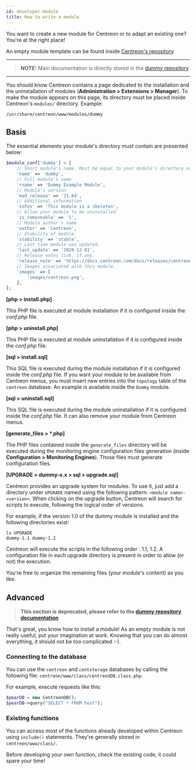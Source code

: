 ```yaml
---
id: developer-module
title: How to write a module
---
```


You want to create a new module for Centreon or to adapt an existing one? You're at the right place!

An empty module template can be found inside [Centreon's repository](https://github.com/centreon/centreon-dummy)

---
> **_NOTE:_** Main documentation is directly stored in the
> [dummy repository](https://github.com/centreon/centreon-dummy/blob/master/README.md)

---

You should know Centreon contains a page dedicated to the installation and the uninstallation of modules
(**Administration > Extensions > Manager**). To make the module appears on this page, its directory must be placed inside
Centreon's ``modules/`` directory. Example:

```Shell
/usr/share/centreon/www/modules/dummy
```

## Basis

The essential elements your module's directory must contain are presented below:
```PHP
$module_conf['dummy'] = [
    // Short module's name. Must be equal to your module's directory name
    'name' => 'dummy',
    // Full module's name
    'rname' => 'Dummy Example Module',
    // Module's version
    'mod_release' => '21.04',
    // Additional information
    'infos' => 'This module is a skeleton',
    // Allow your module to be uninstalled
    'is_removeable' => '1',
    // Module author's name
    'author' => 'Centreon',
    // Stability of module.
    'stability' => 'stable',
    // Last time module was updated.
    'last_update' => '2020-12-01',
    // Release notes link, if any.
    'release_note' => 'https://docs.centreon.com/docs/releases/centreon-os-extensions',
    // Images associated with this module.
    'images' => [
        'images/centreon.png',
    ],
];
```

**[php > install.php]**

This PHP file is executed at module installation if it is configured
inside the *conf.php* file.

**[php > uninstall.php]**

This PHP file is executed at module uninstallation if it is configured
inside the *conf.php* file.

**[sql > install.sql]**

This SQL file is executed during the module installation if it is configured inside the *conf.php* file. If you want
your module to be available from Centreon menus, you must insert new entries into the ``topology`` table of the
``centreon`` database. An example is available inside the ``Dummy`` module.

**[sql > uninstall.sql]**

This SQL file is executed during the module uninstallation if it is configured inside the *conf.php* file. It can also
remove your module from Centreon menus.

**[generate_files > \*.php]**

The PHP files contained inside the ``generate_files`` directory will be executed during the monitoring engine
configuration files generation (inside **Configuration > Monitoring Engines**). Those files must generate configuration
files.

**[UPGRADE > dummy-x.x > sql > upgrade.sql]**

Centreon provides an upgrade system for modules. To use it, just add a directory under ``UPGRADE`` named using the
following pattern: ``<module name>-<version>``. When clicking on the upgrade button, Centreon will search for scripts
to execute, following the logical order of versions.

For example, if the version 1.0 of the dummy module is installed and the following directories exist:
```Shell
ls UPGRADE
dummy-1.1 dummy-1.2
```

Centreon will execute the scripts in the following order : 1.1, 1.2. A configuration file in each upgrade directory is
present in order to allow (or not) the execution.

You're free to organize the remaining files (your module's content) as you like.

## Advanced

  > **This section is deprecated, please refer to
  > the [dummy repository documentation](https://github.com/centreon/centreon-dummy/blob/master/README.md)**

That's great, you know how to install a module! As an empty module is not really useful, put your imagination at work.
Knowing that you can do almost everything, it should not be too complicated :-).

### Connecting to the database

You can use the ``centreon`` and ``centstorage`` databases by calling the following file:
``centreon/www/class/centreonDB.class.php``.

For example, execute requests like this:

```PHP
$pearDB = new CentreonDB();
$pearDB->query("SELECT * FROM host");
```

### Existing functions

You can access most of the functions already developed within Centreon using ``include()`` statements. They're generally
stored in ``centreon/www/class/``.

Before developing your own function, check the existing code, it could spare your time!
